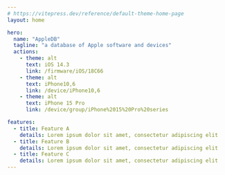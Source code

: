 ```yaml
---
# https://vitepress.dev/reference/default-theme-home-page
layout: home

hero:
  name: "AppleDB"
  tagline: "a database of Apple software and devices"
  actions:
    - theme: alt
      text: iOS 14.3
      link: /firmware/iOS/18C66
    - theme: alt
      text: iPhone10,6
      link: /device/iPhone10,6
    - theme: alt
      text: iPhone 15 Pro
      link: /device/group/iPhone%2015%20Pro%20series

features:
  - title: Feature A
    details: Lorem ipsum dolor sit amet, consectetur adipiscing elit
  - title: Feature B
    details: Lorem ipsum dolor sit amet, consectetur adipiscing elit
  - title: Feature C
    details: Lorem ipsum dolor sit amet, consectetur adipiscing elit
---
```


